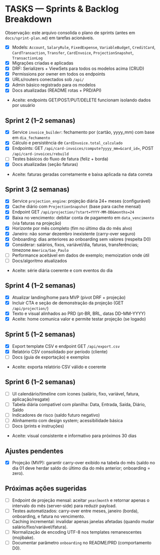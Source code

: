 # TASKS — Sprints & Backlog Breakdown

Observação: este arquivo consolida o plano de sprints (antes em `docs/sprint-plan.md`) em tarefas acionáveis.

- [x] Models: `Account`, `SalaryRule`, `FixedExpense`, `VariableBudget`, `CreditCard`, `CardTransaction`, `Transfer`, `CardInvoice`, `ProjectionSnapshot`, `TransactionLog`
- [x] Migrações criadas e aplicadas
- [x] DRF: Serializers + ViewSets para todos os modelos acima (CRUD)
- [x] Permissions por owner em todos os endpoints
- [x] URLs/routers conectados sob `/api/`
- [x] Admin básico registrado para os modelos
- [x] Docs atualizadas (README rotas + PRD/API)
- Aceite: endpoints GET/POST/PUT/DELETE funcionam isolando dados por usuário

## Sprint 2 (1–2 semanas)
- [x] Service `invoice_builder`: fechamento por (cartão, yyyy_mm) com base em `dia_fechamento`
- [x] Cálculo e persistência de `CardInvoice.total_calculado`
- [x] Endpoints: GET `/api/card-invoices/compute?yyyy_mm=&card_id=`, POST `/api/card-invoices/rebuild`
- [ ] Testes básicos do fluxo de fatura (feliz + borda)
- [x] Docs atualizadas (seção faturas)
- Aceite: faturas geradas corretamente e baixa aplicada na data correta

## Sprint 3 (2 semanas)
- [x] Service `projection_engine`: projeção diária 24+ meses (configurável)
- [x] Cache diário com `ProjectionSnapshot` (base para cache mensal)
- [x] Endpoint GET `/api/projection/?start=YYYY-MM-DD&months=24`
- [x] Baixa no vencimento: debitar conta de pagamento em `data_vencimento` (via faturas na projeção)
- [x] Horizonte por mês completo (fim no último dia do mês alvo)
- [x] Janeiro: não somar dezembro inexistente (carry-over seguro)
- [x] Onboarding: dias anteriores ao onboarding sem valores (respeita D0)
- [x] Considerar: salários, fixos, variável/dia, faturas, transferências; timezone `America/Sao_Paulo`
- [ ] Performance aceitável em dados de exemplo; memoization onde útil
- [ ] Docs/algoritmo atualizados
- Aceite: série diária coerente e com eventos do dia

## Sprint 4 (1–2 semanas)
- [x] Atualizar landing/home para MVP (pivot DRF + projeção)
- [x] Incluir CTA e seção de demonstração da projeção (GET `/api/projection/`)
- [x] Texto e visual alinhados ao PRD (pt-BR, BRL, datas DD-MM-YYYY)
- [x] Aceite: home comunica valor e permite testar projeção (se logado)

## Sprint 5 (1–2 semanas)
- [x] Export template CSV e endpoint GET `/api/export.csv`
- [x] Relatório CSV consolidado por período (cliente)
- [ ] Docs (guia de exportação) e exemplos
- Aceite: exporta relatório CSV válido e coerente

## Sprint 6 (1–2 semanas)
- [ ] UI calendário/timeline com ícones (salário, fixo, variável, fatura, aplicação/resgate)
- [ ] Tabela diária compatível com planilha: Data, Entrada, Saída, Diário, Saldo
- [ ] Indicadores de risco (saldo futuro negativo)
- [ ] Alinhamento com design system; acessibilidade básica
- [ ] Docs (prints e instruções)
- Aceite: visual consistente e informativo para próximos 30 dias

## Ajustes pendentes
- [x] Projeção (MVP): garantir carry-over exibido na tabela do mês (saldo no dia 01 deve herdar saldo do último dia do mês anterior; onboarding = zero).

## Próximas ações sugeridas
- [ ] Endpoint de projeção mensal: aceitar `year`/`month` e retornar apenas o intervalo do mês (server-side) para reduzir payload.
- [ ] Testes automatizados: carry-over entre meses, janeiro (borda), onboarding, e fatura no vencimento.
- [ ] Caching incremental: invalidar apenas janelas afetadas (quando mudar salário/fixo/variável/fatura).
- [ ] Normalização de encoding UTF-8 nos templates remanescentes (mojibake).
- [ ] Documentar parâmetro `onboarding` no README/PRD (comportamento D0).

